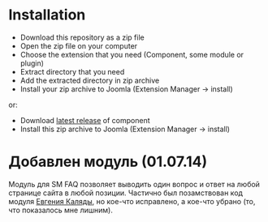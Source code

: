 # Installation

* Download this repository as a zip file
* Open the zip file on your computer
* Choose the extension that you need (Component, some module or plugin)
* Extract directory that you need
* Add the extracted directory in zip archive
* Install your zip archive to Joomla (Extension Manager -> install)

or:

* Download [latest release](https://github.com/Pmmlabs/smfaq/releases/latest) of component
* Install this zip archive to Joomla (Extension Manager -> install)

# Добавлен модуль (01.07.14)
Модуль для SM FAQ позволяет выводить один вопрос и ответ на любой странице сайта в любой позиции.
Частично был позамствован код модуля [Евгения Каляды](http://color-rain.ru/blog/joomla/modul-voprosov-otvetov-sm-faq), но кое-что исправлено, а кое-что убрано (то, что показалось мне лишним).
